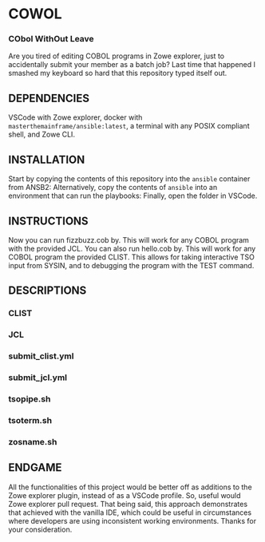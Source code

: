 # COWOL
### CObol WithOut Leave
Are you tired of editing COBOL programs in Zowe explorer, just to accidentally submit your member as a batch job? Last time that happened I smashed my keyboard so hard that this repository typed itself out.

## DEPENDENCIES
VSCode with Zowe explorer, docker with `masterthemainframe/ansible:latest`, a terminal with any POSIX compliant shell, and Zowe CLI.

## INSTALLATION
Start by copying the contents of this repository into the `ansible` container from ANSB2:
Alternatively, copy the contents of `ansible` into an environment that can run the playbooks:
Finally, open the folder in VSCode.

## INSTRUCTIONS
Now you can run fizzbuzz.cob by. This will work for any COBOL program with the provided JCL. You can also run hello.cob by. This will work for any COBOL program the provided CLIST. This allows for taking interactive TSO input from SYSIN, and to debugging the program with the TEST command.

## DESCRIPTIONS
### CLIST
### JCL
### submit_clist.yml
### submit_jcl.yml
### tsopipe.sh
### tsoterm.sh
### zosname.sh

## ENDGAME
All the functionalities of this project would be better off as additions to the Zowe explorer plugin, instead of as a VSCode profile. So, useful would Zowe explorer pull request. That being said, this approach demonstrates that achieved with the vanilla IDE, which could be useful in circumstances where developers are using inconsistent working environments. Thanks for your consideration.
